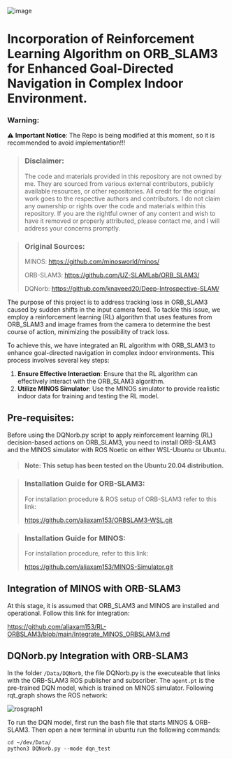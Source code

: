 ![image](https://github.com/aliaxam153/ORB-SLAM3-on-Ubuntu-20.04-WSL/assets/146977640/36985e28-ca95-4dbd-9fdd-ffb67b606691)

# Incorporation of Reinforcement Learning Algorithm on ORB_SLAM3 for Enhanced Goal-Directed Navigation in Complex Indoor Environment.
### Warning:
⚠️ **Important Notice**: The Repo is being modified at this moment, so it is recommended to avoid implementation!!!

> ### Disclaimer:
>
> The code and materials provided in this repository are not owned by me. They are sourced from various external contributors, publicly available resources, or other repositories. All credit for the original
> work goes to the respective authors and contributors. I do not claim any ownership or rights over the code and materials within this repository.
> If you are the rightful owner of any content and wish to have it removed or properly attributed, please contact me, and I will address your concerns promptly.

> ### Original Sources:
> 
> MINOS: https://github.com/minosworld/minos/
>
> ORB-SLAM3: https://github.com/UZ-SLAMLab/ORB_SLAM3/
>
> DQNorb: https://github.com/knaveed20/Deep-Introspective-SLAM/

The purpose of this project is to address tracking loss in ORB_SLAM3 caused by sudden shifts in the input camera feed. To tackle this issue, we employ a reinforcement learning (RL) algorithm that uses features from ORB_SLAM3 and image frames from the camera to determine the best course of action, minimizing the possibility of track loss. 

To achieve this, we have integrated an RL algorithm with ORB_SLAM3 to enhance goal-directed navigation in complex indoor environments. This process involves several key steps:

 1. **Ensure Effective Interaction**: Ensure that the RL algorithm can effectively interact with the ORB_SLAM3 algorithm.
 2. **Utilize MINOS Simulator**: Use the MINOS simulator to provide realistic indoor data for training and testing the RL model.

## Pre-requisites:
Before using the DQNorb.py script to apply reinforcement learning (RL) decision-based actions on ORB_SLAM3, you need to install ORB-SLAM3 and the MINOS simulator with ROS Noetic on either WSL-Ubuntu or Ubuntu. 
> #### Note: This setup has been tested on the Ubuntu 20.04 distribution.

> ### Installation Guide for ORB-SLAM3:
> For installation procedure & ROS setup of ORB-SLAM3 refer to this link:
>
> https://github.com/aliaxam153/ORBSLAM3-WSL.git

> ### Installation Guide for MINOS:
> For installation procedure, refer to this link:
>
> https://github.com/aliaxam153/MINOS-Simulator.git

## Integration of MINOS with ORB-SLAM3

At this stage, it is assumed that ORB_SLAM3 and MINOS are installed and operational. Follow this link for integration: 

https://github.com/aliaxam153/RL-ORBSLAM3/blob/main/Integrate_MINOS_ORBSLAM3.md


## DQNorb.py Integration with ORB-SLAM3

In the folder  ```/Data/DQNorb```, the file DQNorb.py is the executeable that links with the ORB-SLAM3 ROS publisher and subscriber. The ```agent.pt``` is the pre-trained DQN model, which is trained on
MINOS simulator. Following rqt_graph shows the ROS network:

![rosgraph1](https://github.com/aliaxam153/ORB-SLAM3-MINOS-on-Ubuntu-20.04-WSL/assets/146977640/19d1d1d1-b29e-40b1-9d7c-30ea1a16eef9)

To run the DQN model, first run the bash file that starts MINOS & ORB-SLAM3. Then open a new terminal in ubuntu run the following commands:
```
cd ~/dev/Data/
python3 DQNorb.py --mode dqn_test
```



